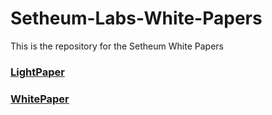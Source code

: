 # Setheum-Labs-White-Papers

This is the repository for the Setheum White Papers

### [LightPaper](./lightpaper)

### [WhitePaper](./whitetpaper)
